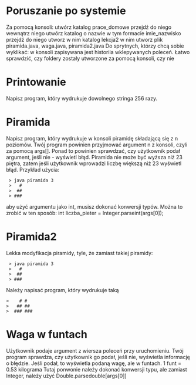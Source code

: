 # Poruszanie po systemie
Za pomocą konsoli:
utwórz katalog prace_domowe
przejdź do niego
wewnątrz niego utwórz katalog o nazwie w tym formacie imie_nazwisko
przejdź do niego
utworz w nim katalog lekcja2
w nim utworz plik piramida.java, waga.java, piramida2.java
Do sprytnych, którzy chcą sobie wyklikać: w konsoli zapisywana jest historiia wklepywanych poleceń. Łatwo sprawdzić, czy foldery zostały utworzone za pomocą konsoli, czy nie

# Printowanie
Napisz program, który wydrukuje dowolnego stringa 256 razy.

# Piramida
Napisz program, który wydrukuje w konsoli piramidę składającą się z n poziomów.
Twój program powinien przyjmować argument n z konsoli, czyli za pomocą args[].
Ponad to powinien sprawdzać, czy użytkownik podał argument, jeśli nie - wyświetl błąd.
Piramida nie może być wyższa niż 23 piętra, zatem jeśli użytkownik wprowadzi liczbę większą niż 23 wyświetl błąd.
Przykład użycia:
```
 > java piramida 3
 >   #
 >  ##
 > ###
```
aby użyć argumentu jako int, musisz dokonać konwersji typów.
Można to zrobić w ten sposób: int liczba_pieter = Integer.parseint(args[0]);

# Piramida2
Lekka modyfikacja piramidy, tyle, że zamiast takiej piramidy:
```
 > java piramida 3
 >   #
 >  ##
 > ###
  ```
Należy napisać program, który wydrukuje taką
```
>    # #
>   ## ##
>  ### ###
  ``` 
# Waga w funtach
Użytkownik podaje argument z wiersza poleceń przy uruchomieniu.
Twój program sprawdza, czy użytkownik go podał, jeśli nie, wyświetla informację o błędzie.
Jeśli podał, to wyświetla podaną wagę, ale w funtach.
1 funt = 0.53 kilograma
Tutaj ponwonie należy dokonać konwersji typu, ale zamiast Integer, należy użyć Double.parsedouble[args[0]]


 